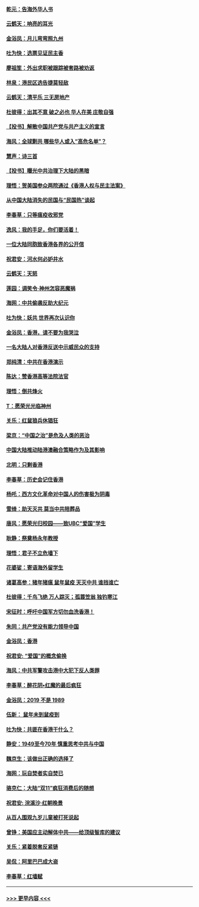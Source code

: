 #### [乾元：告海外华人书](../pages/nsc993/n11684044.md?t=11272144) 
#### [云鹤天：响亮的耳光](../pages/nsc993/n11684254.md?t=11272144) 
#### [金浴凤：月儿弯弯照九州](../pages/nsc993/n11684231.md?t=11272144) 
#### [吐为快：选票见证民主香](../pages/nsc993/n11684206.md?t=11272144) 
#### [廖祖笙：外出求职被跟踪被套路被劝返](../pages/nsc993/n11683874.md?t=11272144) 
#### [林泉：港民区选告捷莫轻敌](../pages/nsc993/n11683930.md?t=11272144) 
#### [云鹤天：清平乐 三无房地产](../pages/nsc993/n11681521.md?t=11272144) 
#### [杜彼得：出其不意 破之必也 华人在美 庄敬自强](../pages/nsc993/n11679554.md?t=11272144) 
#### [【投书】解散中国共产党与共产主义的宣言](../pages/nsc993/n11679177.md?t=11272144) 
#### [海风：全球剿共 哪些华人或入“高危名单”？](../pages/nsc993/n11678617.md?t=11272144) 
#### [慧声：诗三首](../pages/nsc993/n11678848.md?t=11272144) 
#### [【投书】曝光中共治理下大陆的黑暗](../pages/nsc993/n11678674.md?t=11272144) 
#### [理悟：贺美国参众两院通过《香港人权与民主法案》](../pages/nsc993/n11678104.md?t=11272144) 
#### [从中国大陆消失的民国与“民国热”谈起](../pages/nsc993/n11678075.md?t=11272144) 
#### [李春草：只等瘟疫收邪党](../pages/nsc993/n11677308.md?t=11272144) 
#### [逸风：我的手足，你们要活着！](../pages/nsc993/n11676352.md?t=11272144) 
#### [一位大陆同胞致香港各界的公开信](../pages/nsc993/n11675761.md?t=11272144) 
#### [祝君安：河水何必妒井水](../pages/nsc993/n11675746.md?t=11272144) 
#### [云鹤天：天怒](../pages/nsc993/n11675718.md?t=11272144) 
#### [莲园：调笑令‧神州怎容恶魔祸](../pages/nsc993/n11675648.md?t=11272144) 
#### [海网：中共偷袭反助大纪元](../pages/nsc993/n11673515.md?t=11272144) 
#### [吐为快：妖共 世界再次认识你](../pages/nsc993/n11673506.md?t=11272144) 
#### [金浴凤：香港，请不要为我哭泣](../pages/nsc993/n11673248.md?t=11272144) 
#### [一名大陆人对香港反送中示威民众的支持](../pages/nsc993/n11672615.md?t=11272144) 
#### [郑纯清：中共在香港演示](../pages/nsc993/n11670539.md?t=11272144) 
#### [陈达：赞香港高等法院法官](../pages/nsc993/n11669542.md?t=11272144) 
#### [理悟：倒共烽火](../pages/nsc993/n11668844.md?t=11272144) 
#### [T：愿荣光光临神州](../pages/nsc993/n11668421.md?t=11272144) 
#### [关乐：红鼠狼兵休猖狂](../pages/nsc993/n11668378.md?t=11272144) 
#### [梁京：“中国之治”是危及人类的恶治](../pages/nsc993/n11668328.md?t=11272144) 
#### [中国大陆推动陆港澳融合策略作为及其影响](../pages/nsc993/n11668157.md?t=11272144) 
#### [北明：只剩香港](../pages/nsc993/n11668002.md?t=11272144) 
#### [李春草：历史会记住香港](../pages/nsc993/n11667927.md?t=11272144) 
#### [杨吒：西方文化革命对中国人的伤害极为阴毒](../pages/nsc993/n11664521.md?t=11272144) 
#### [雪绮：助天灭共 莫当中共陪葬品](../pages/nsc993/n11662650.md?t=11272144) 
#### [唐风：愿荣光归校园——致UBC“爱国”学生](../pages/nsc993/n11662194.md?t=11272144) 
#### [耿静：祭奠杨永年教授](../pages/nsc993/n11662514.md?t=11272144) 
#### [理悟：君子不立危墙下](../pages/nsc993/n11662172.md?t=11272144) 
#### [花婆娑：寄语海外留学生](../pages/nsc993/n11662121.md?t=11272144) 
#### [诸葛高参：猪年猪瘟 鼠年鼠疫 天灭中共 谁挡谁亡](../pages/nsc993/n11661980.md?t=11272144) 
#### [杜彼得：千鸟飞绝 万人踪灭；孤蓑笠翁 独钓寒江](../pages/nsc993/n11661170.md?t=11272144) 
#### [宋征时：呼吁中国军方切勿血洗香港！](../pages/nsc993/n11415318.md?t=11272144) 
#### [朱同：共产党没有能力领导中国](../pages/nsc993/n11660421.md?t=11272144) 
#### [金浴凤：香港](../pages/nsc993/n11660419.md?t=11272144) 
#### [祝君安: “爱国”的概念偷换](../pages/nsc993/n11659706.md?t=11272144) 
#### [海风：中共军警攻击港中大犯下反人类罪](../pages/nsc993/n11659632.md?t=11272144) 
#### [李春草：醉花阴•红魔的最后疯狂](../pages/nsc993/n11659287.md?t=11272144) 
#### [金浴凤：2019 不是 1989](../pages/nsc993/n11657663.md?t=11272144) 
#### [伍新： 鼠年未到鼠疫到](../pages/nsc993/n11655098.md?t=11272144) 
#### [吐为快：共匪在香港干什么？](../pages/nsc993/n11654891.md?t=11272144) 
#### [静安：1949至今70年 慎重思考中共与中国](../pages/nsc993/n11651244.md?t=11272144) 
#### [魏京生：该做出正确的选择了](../pages/nsc993/n11653084.md?t=11272144) 
#### [海网：玩自焚者实自焚已](../pages/nsc993/n11652423.md?t=11272144) 
#### [骆克仁：大陆“双11”疯狂消费后的随想](../pages/nsc993/n11652305.md?t=11272144) 
#### [祝君安: 浣溪沙·红朝晚景](../pages/nsc993/n11652258.md?t=11272144) 
#### [从百人围观九岁儿童被打死说起](../pages/nsc993/n11651030.md?t=11272144) 
#### [曾铮：美国应主动解体中共——给顶级智库的建议](../pages/nsc993/n11649888.md?t=11272144) 
#### [关乐：紧着脱套反紧链](../pages/nsc993/n11649069.md?t=11272144) 
#### [吴侃：阿里巴巴成大盗](../pages/nsc993/n11645523.md?t=11272144) 
#### [李春草：红墙赋](../pages/nsc993/n11646389.md?t=11272144) 

----
#### [ >>> 更早内容 <<< ](../indexes/nsc993-earlier.md)

